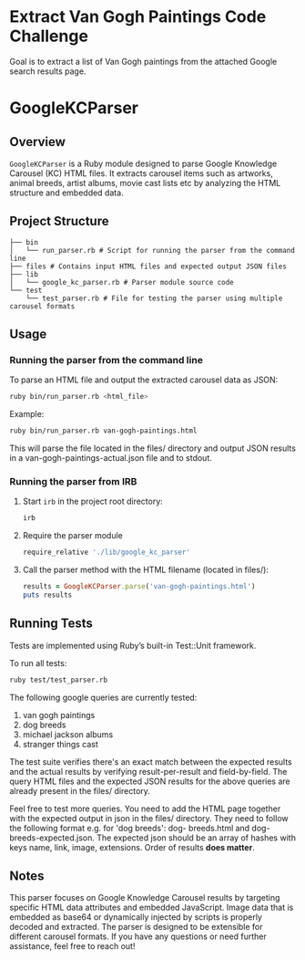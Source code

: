 # Extract Van Gogh Paintings Code Challenge

Goal is to extract a list of Van Gogh paintings from the attached Google search results page.

# GoogleKCParser

## Overview
`GoogleKCParser` is a Ruby module designed to parse Google Knowledge Carousel (KC) HTML files. It extracts carousel items such as artworks, animal breeds, artist albums, movie cast lists etc by analyzing the HTML structure and embedded data.

## Project Structure
```
├── bin
│   └── run_parser.rb # Script for running the parser from the command line
├── files # Contains input HTML files and expected output JSON files
├── lib
│   └── google_kc_parser.rb # Parser module source code
└── test
    └── test_parser.rb # File for testing the parser using multiple carousel formats
```

## Usage

### Running the parser from the command line

To parse an HTML file and output the extracted carousel data as JSON:

```bash
ruby bin/run_parser.rb <html_file>
```
Example:

```bash
ruby bin/run_parser.rb van-gogh-paintings.html
```
This will parse the file located in the files/ directory and output JSON results in a van-gogh-paintings-actual.json file and to stdout.


### Running the parser from IRB

1. Start `irb` in the project root directory:

   ```bash
   irb
   ```
2. Require the parser module
   ```bash
   require_relative './lib/google_kc_parser'
   ```
3. Call the parser method with the HTML filename (located in files/):
    ```ruby
    results = GoogleKCParser.parse('van-gogh-paintings.html')
    puts results
    ```
## Running Tests
Tests are implemented using Ruby’s built-in Test::Unit framework.

To run all tests:
```bash
ruby test/test_parser.rb
```
The following google queries are currently tested: 
1. van gogh paintings
2. dog breeds
3. michael jackson albums
4. stranger things cast

The test suite verifies there's an exact match between the expected results and the actual results by verifying result-per-result and field-by-field. The query HTML files and the expected JSON results for the above queries are already present in the files/ directory. 

Feel free to test more queries. You need to add the HTML page together with the expected output in json in the files/ directory. They need to follow the following format e.g. for 
'dog breeds': dog- breeds.html and dog-breeds-expected.json. The expected json should be an array of hashes with keys name, link, image, extensions. Order of results **does matter**.
## Notes
This parser focuses on Google Knowledge Carousel results by targeting specific HTML data attributes and embedded JavaScript.
Image data that is embedded as base64 or dynamically injected by scripts is properly decoded and extracted.
The parser is designed to be extensible for different carousel formats.
If you have any questions or need further assistance, feel free to reach out!
